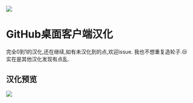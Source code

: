 ![](https://camo.githubusercontent.com/e598206e8863483b3d0da5f848406a2398a4cc2b81324857943526a6bff0f5b1/68747470733a2f2f656475636174696f6e2e6769746875622e636f6d2f6173736574732f7061636b2f6c6f676f2d67686465736b746f702d343065613930386331623535666433653633353638373465373662636132346435643038373730303166346664666632396633346330326561636333356139652e6a7067)
# GitHub桌面客户端汉化
完全0到1的汉化,还在继续,如有未汉化到的点,欢迎issue.
我也不想重复造轮子.😒实在是其他汉化发现有点乱.

## 汉化预览
![](https://github.com/wroldLove/GitHubDesktop-zh/blob/main/Preview.png)
